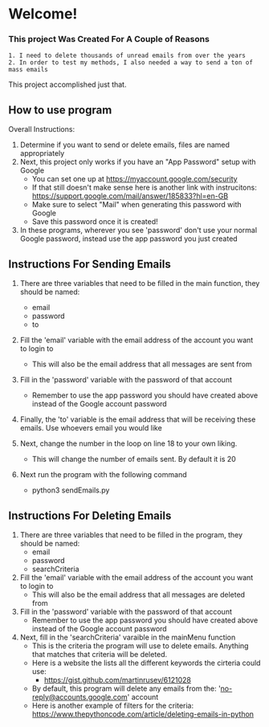 # Welcome!

### This project Was Created For A Couple of Reasons 
    1. I need to delete thousands of unread emails from over the years
    2. In order to test my methods, I also needed a way to send a ton of mass emails

This project accomplished just that.

## How to use program
Overall Instructions:
1. Determine if you want to send or delete emails, files are named appropriately
2. Next, this project only works if you have an "App Password" setup with Google
    * You can set one up at https://myaccount.google.com/security
    * If that still doesn't make sense here is another link with instrucitons: https://support.google.com/mail/answer/185833?hl=en-GB
    * Make sure to select "Mail" when generating this password with Google
    * Save this password once it is created!
3. In these programs, wherever you see 'password' don't use your normal Google password, instead use the app password you just created

## Instructions For Sending Emails
1. There are three variables that need to be filled in the main function, they should be named:
    * email
    * password
    * to
2. Fill the 'email' variable with the email address of the account you want to login to
    * This will also be the email address that all messages are sent from
3. Fill in the 'password' variable with the password of that account
    * Remember to use the app password you should have created above instead of the Google account password
4. Finally, the 'to' variable is the email address that will be receiving these emails. Use whoevers email you would like 

5. Next, change the number in the loop on line 18 to your own liking. 
    * This will change the number of emails sent. By default it is 20

4. Next run the program with the following command
    * python3 sendEmails.py

## Instructions For Deleting Emails
1. There are three variables that need to be filled in the program, they should be named:
    * email
    * password
    * searchCriteria
2. Fill the 'email' variable with the email address of the account you want to login to
    * This will also be the email address that all messages are deleted from
3. Fill in the 'password' variable with the password of that account
    * Remember to use the app password you should have created above instead of the Google account password
4. Next, fill in the 'searchCriteria' varaible in the mainMenu function
    * This is the criteria the program will use to delete emails. Anything that matches that criteria will be deleted.
    * Here is a website the lists all the different keywords the cirteria could use:
        * https://gist.github.com/martinrusev/6121028
    * By default, this program will delete any emails from the: 'no-reply@accounts.google.com' account
    * Here is another example of filters for the criteria: https://www.thepythoncode.com/article/deleting-emails-in-python